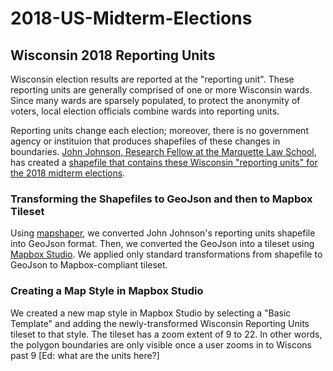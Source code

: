 # 2018-US-Midterm-Elections

## Wisconsin 2018 Reporting Units
Wisconsin election results are reported at the "reporting unit". These reporting units are generally comprised of one or more Wisconsin wards. Since many wards are sparsely populated, to protect the anonymity of voters, local election officials combine wards into reporting units.

Reporting units change each election; moreover, there is no government agency or instituion that produces shapefiles of these changes in boundaries. [John Johnson, Research Fellow at the Marquette Law School](https://johndjohnson.info/about/), has created a [shapefile that contains these Wisconsin "reporting units" for the 2018 midterm elections](https://johndjohnson.info/2018/12/10/a-shapefile-of-wisconsin-november-2018-reporting-units/).

### Transforming the Shapefiles to GeoJson and then to Mapbox Tileset
Using [mapshaper](https://mapshaper.org/), we converted John Johnson's reporting units shapefile into GeoJson format. Then, we converted the GeoJson into a tileset using [Mapbox Studio](https://www.mapbox.com/studio). We applied only standard transformations from shapefile to GeoJson to Mapbox-compliant tileset.

### Creating a Map Style in Mapbox Studio
We created a new map style in Mapbox Studio by selecting a "Basic Template" and adding the newly-transformed Wisconsin Reporting Units tileset to that style. The tileset has a zoom extent of 9 to 22. In other words, the polygon boundaries are only visible once a user zooms in to Wiscons past 9 [Ed: what are the units here?]